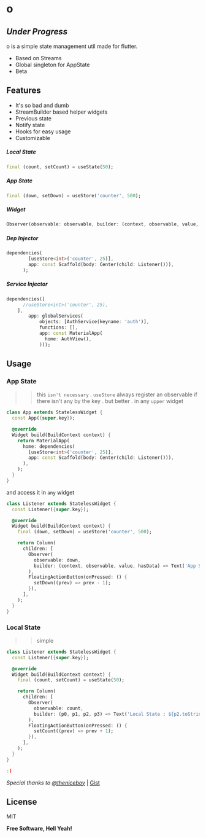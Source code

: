 # o

## _Under Progress_

o is a simple state management util made for flutter.

- Based on Streams
- Global singleton for AppState
- Beta

## Features

- It's so bad and dumb
- StreamBuilder based helper widgets
- Previous state
- Notify state
- Hooks for easy usage
- Customizable

##### Local State

```dart
final (count, setCount) = useState(50);
```

##### App State

```dart
final (down, setDown) = useStore('counter', 500);
```

##### Widget

```dart
Observer(observable: observable, builder: (context, observable, value, hasData) => ...)
```

##### Dep Injector

```dart
dependencies(
        [useStore<int>('counter', 25)],
        app: const Scaffold(body: Center(child: Listener())),
      );
```

##### Service Injector

```dart
dependencies([
      //useStore<int>('counter', 25),
    ],
        app: globalServices(
            objects: [AuthService(keyname: 'auth')],
            functions: [],
            app: const MaterialApp(
              home: AuthView(),
            )));
```

## Usage

### App State

> > this `isn't necessary` .
> > `useStore` always register an observable if there isn't any by the key .
> > but better .
> > in any `upper` widget

```dart
class App extends StatelessWidget {
  const App({super.key});

  @override
  Widget build(BuildContext context) {
    return MaterialApp(
      home: dependencies(
        [useStore<int>('counter', 25)],
        app: const Scaffold(body: Center(child: Listener())),
      ),
    );
  }
}
```

and access it in `any` widget

```dart
class Listener extends StatelessWidget {
  const Listener({super.key});

  @override
  Widget build(BuildContext context) {
    final (down, setDown) = useStore('counter', 500);

    return Column(
      children: [
        Observer(
          observable: down,
          builder: (context, observable, value, hasData) => Text('App State : ${value.toString()}'),
        ),
        FloatingActionButton(onPressed: () {
          setDown((prev) => prev - 1);
        }),
      ],
    );
  }
}
```

### Local State

> > simple

```dart
class Listener extends StatelessWidget {
  const Listener({super.key});

  @override
  Widget build(BuildContext context) {
    final (count, setCount) = useState(50);

    return Column(
      children: [
        Observer(
          observable: count,
          builder: (p0, p1, p2, p3) => Text('Local State : ${p2.toString()}'),
        ),
        FloatingActionButton(onPressed: () {
          setCount((prev) => prev + 1);
        }),
      ],
    );
  }
}
```

```sh
:)
```

_Special thanks to [@theniceboy](https://github.com/theniceboy)_ | [Gist](https://gist.github.com/theniceboy/fa1546517f1b18faf3186a31c8f452c6)

## License

MIT

**Free Software, Hell Yeah!**
